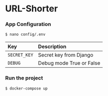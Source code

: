 # URL-Shorter

### App Configuration

```.sh
$ nano config/.env
```

| Key            | Description               |
| :------------- | :------------------------ |
| `SECRET_KEY`   | Secret key from Django    |
| `DEBUG`        | Debug mode True or False  |

### Run the project

```.sh
$ docker-compose up
```